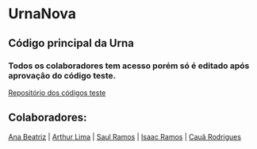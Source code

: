 # UrnaNova

## Código principal da Urna
### Todos os colaboradores tem acesso porém só é editado após aprovação do código teste.
<a target="_blank" href="https://github.com/VotoVeritas/UrnaTestes">Repositório dos códigos teste</a>

## Colaboradores:
<a target="_blank" href="https://github.com/AnaBeatrizCarvalhoMenezes">Ana Beatriz</a> | <a target="_blank" href="https://github.com/Arthur-Lima07">Arthur Lima</a> | <a target="_blank" href="https://github.com/hattasho">Saul Ramos</a> | <a target="_blank" href="https://github.com/IsaacMaf">Isaac Ramos</a> | <a target="_blank" href="https://github.com/CauaRodrigues08">Cauã Rodrigues</a>


